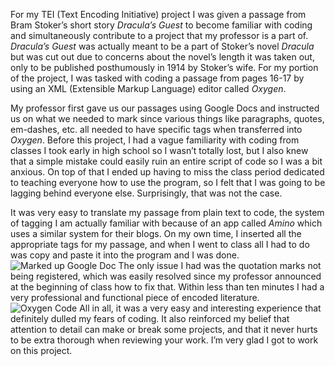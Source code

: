 For my TEI (Text Encoding Initiative) project I was given a passage from Bram Stoker’s short story _Dracula’s Guest_ to become familiar with coding and simultaneously contribute to a project that my professor is a part of. _Dracula’s Guest_ was actually meant to be a part of Stoker’s novel _Dracula_ but was cut out due to concerns about the novel’s length it was taken out, only to be published posthumously in 1914 by Stoker’s wife. For my portion of the project, I was tasked with coding a passage from pages 16-17 by using an XML (Extensible Markup Language) editor called _Oxygen_. 

My professor first gave us our passages using Google Docs and instructed us on what we needed to mark since various things like paragraphs, quotes, em-dashes, etc. all needed to have specific tags when transferred into _Oxygen_. Before this project, I had a vague familiarity with coding from classes I took early in high school so I wasn’t totally lost, but I also knew that a  simple mistake could easily ruin an entire script of code so I was a bit anxious. On top of that I ended up having to miss the class period dedicated to teaching everyone how to use the program, so I felt that I was going to be lagging behind everyone else. Surprisingly, that was not the case.

It was very easy to translate my passage from plain text to code, the system of tagging I am actually familiar with because of an app called _Amino_ which uses a similar system for their blogs. On my own time, I inserted all the appropriate tags for my passage, and when I went to class all I had to do was copy and paste it into the program and I was done. 
![Marked up Google Doc](https://eve-hedonette.github.io/E-Hedonette/images/Screenshot.PNG)
The only issue I had was the quotation marks not being registered, which was easily resolved since my professor announced at the beginning of class how to fix that. Within less than ten minutes I had a very professional and functional piece of encoded literature.
![Oxygen Code](https://eve-hedonette.github.io/E-Hedonette/images/TEI.png)
All in all, it was a very easy and interesting experience that definitely dulled my fears of coding. It also reinforced my belief that attention to detail can make or break some projects, and that it never hurts to be extra thorough when reviewing your work. I’m very glad I got to work on this project.
